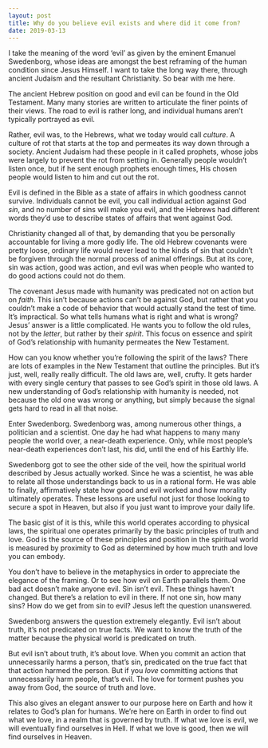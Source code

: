 ```yaml
---
layout: post
title: Why do you believe evil exists and where did it come from?
date: 2019-03-13
---
```


<p>I take the meaning of the word ‘evil’ as given by the eminent Emanuel Swedenborg, whose ideas are amongst the best reframing of the human condition since Jesus Himself. I want to take the long way there, through ancient Judaism and the resultant Christianity. So bear with me here.</p><p>The ancient Hebrew position on good and evil can be found in the Old Testament. Many many stories are written to articulate the finer points of their views. The road to evil is rather long, and individual humans aren’t typically portrayed as evil.</p><p>Rather, evil was, to the Hebrews, what we today would call <i>culture</i>. A culture of rot that starts at the top and permeates its way down through a society. Ancient Judaism had these people in it called prophets, whose jobs were largely to prevent the rot from setting in. Generally people wouldn’t listen once, but if he sent enough prophets enough times, His chosen people would listen to him and cut out the rot.</p><p>Evil is defined in the Bible as a state of affairs in which goodness cannot survive. Individuals cannot be evil, you call individual action against God <i>sin</i>, and no number of sins will make you evil, and the Hebrews had different words they’d use to describe states of affairs that went against God.</p><p>Christianity changed all of that, by demanding that you be personally accountable for living a more godly life. The old Hebrew covenants were pretty loose, ordinary life would never lead to the kinds of sin that couldn’t be forgiven through the normal process of animal offerings. But at its core, sin was action, good was action, and evil was when people who wanted to do good actions could not do them.</p><p>The covenant Jesus made with humanity was predicated not on action but on <i>faith</i>. This isn’t because actions can’t be against God, but rather that you couldn’t make a code of behavior that would actually stand the test of time. It’s impractical. So what tells humans what is right and what is wrong? Jesus’ answer is a little complicated. He wants you to follow the old rules, not by the <i>letter</i>, but rather by their <i>spirit</i>. This focus on essence and spirit of God’s relationship with humanity permeates the New Testament.</p><p>How can you know whether you’re following the spirit of the laws? There are lots of examples in the New Testament that outline the principles. But it’s just, well, really really difficult. The old laws are, well, crufty. It gets harder with every single century that passes to see God’s spirit in those old laws. A new understanding of God’s relationship with humanity is needed, not because the old one was wrong or anything, but simply because the signal gets hard to read in all that noise.</p><p>Enter Swedenborg. Swedenborg was, among numerous other things, a politician and a scientist. One day he had what happens to many many people the world over, a near-death experience. Only, while most people’s near-death experiences don’t last, his did, until the end of his Earthly life.</p><p>Swedenborg got to see the other side of the veil, how the spiritual world described by Jesus actually worked. Since he was a scientist, he was able to relate all those understandings back to us in a rational form. He was able to finally, affirmatively state how good and evil worked and how morality ultimately operates. These lessons are useful not just for those looking to secure a spot in Heaven, but also if you just want to improve your daily life.</p><p>The basic gist of it is this, while this world operates according to physical laws, the spiritual one operates primarily by the basic principles of truth and love. God is the source of these principles and position in the spiritual world is measured by proximity to God as determined by how much truth and love you can embody.</p><p>You don’t have to believe in the metaphysics in order to appreciate the elegance of the framing. Or to see how evil on Earth parallels them. One bad act doesn’t make anyone evil. Sin isn’t evil. These things haven’t changed. But there’s a relation to evil in there. If not one sin, how many sins? How do we get from sin to evil? Jesus left the question unanswered.</p><p>Swedenborg answers the question extremely elegantly. Evil isn’t about truth, it’s not predicated on true facts. We want to know the truth of the matter because the physical world is predicated on truth.</p><p>But evil isn’t about truth, it’s about love. When you commit an action that unnecessarily harms a person, that’s sin, predicated on the true fact that that action harmed the person. But if you <i>love</i> committing actions that unnecessarily harm people, that’s evil. The love for torment pushes you away from God, the source of truth and love.</p><p>This also gives an elegant answer to our purpose here on Earth and how it relates to God’s plan for humans. We’re here on Earth in order to find out what we love, in a realm that is governed by truth. If what we love is evil, we will eventually find ourselves in Hell. If what we love is good, then we will find ourselves in Heaven.</p>
